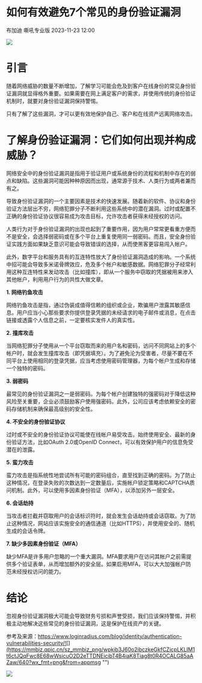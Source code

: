 #  如何有效避免7个常见的身份验证漏洞   
布加迪  嘶吼专业版   2023-11-23 12:00  
  
![](https://mmbiz.qpic.cn/mmbiz_gif/wpkib3J60o297rwgIksvLibPOwR24tqI8dGRUah80YoBLjTBJgws2n0ibdvfvv3CCm0MIOHTAgKicmOB4UHUJ1hH5g/640?wx_fmt=gif "")  
# 引言  
  
随着网络威胁的数量不断增加，了解学习可能会危及到客户在线身份的常见身份验证漏洞就显得格外重要。如果需要在网上满足客户的需求，并使用传统的身份验证机制时，就要对身份验证漏洞保持警惕。  
  
只有了解了这些漏洞，才可以更有效地保护自己、客户和在线资产远离网络攻击。  
# 了解身份验证漏洞：它们如何出现并构成威胁？  
  
网络安全中的身份验证漏洞是指用于验证用户或系统身份的流程和机制中存在的弱点和缺陷。这些漏洞可能因种种原因而出现，通常源于技术、人类行为或两者兼而有之。  
  
导致身份验证漏洞的一个主要因素是技术的快速发展。随着新的软件、协议和身份验证方法层出不穷，网络犯罪分子不断利用这些系统中的潜在漏洞。过时或配置不正确的身份验证协议很容易成为攻击目标，允许攻击者获得未经授权的访问。  
  
人类行为对于身份验证漏洞的出现也起到了重要作用，因为用户常常更看重方便而不是安全，会选择弱密码或在多个平台上重复使用同一弱密码。而且，安全身份验证实践方面如果缺乏意识可能会导致错误的选择，从而使黑客更容易闯入帐户。  
  
此外，数字平台和服务具有的互连特性放大了身份验证漏洞造成的影响。一个系统中招可能会导致多米诺骨牌效应，危及多个帐户和敏感数据。网络犯罪分子经常利用这种互连特性来发动攻击（比如撞库），即从一个服务中窃取的凭据被用来渗入其他帐户，利用用户行为的共性大做文章。  
  
**1. 网络钓鱼攻击**  
  
网络钓鱼攻击是指，通过伪装成值得信赖的组织或企业，欺骗用户泄露其敏感信息。用户应当小心那些要求你提供登录凭据的未经请求的电子邮件或消息，在点击链接或透露个人信息之前，一定要核实发件人的真实性。  
  
**2. 撞库攻击**  
  
当网络犯罪分子使用从一个平台窃取而来的用户名和密码，访问不同网站上的多个帐户时，就会发生撞库攻击（即凭据填充）。为了避免沦为受害者，尽量不要在不同平台上使用相同的登录凭据，应当考虑使用密码管理器，为每个帐户生成和存储一个独特的密码。  
  
**3. 弱密码**  
  
最常见的身份验证漏洞之一是弱密码。为每个帐户创建独特的强密码对于降低这种风险至关重要，企业必须鼓励客户使用强密码。此外，公司应该考虑依赖安全的密码存储机制来确保最高级别的安全性。  
  
**4. 不安全的身份验证协议**  
  
过时或不安全的身份验证协议可能使在线帐户易受攻击。始终使用安全、最新的身份验证方法，比如OAuth 2.0或OpenID Connect，可以有效保护用户的信息免受潜在的泄露。  
  
**5. 蛮力攻击**  
  
蛮力攻击是指系统性地尝试所有可能的密码组合，直至找到正确的密码。为了防止这种情况，在登录失败的次数达到一定数量后，实施帐户锁定策略和CAPTCHA质问机制。此外，可以使用多因素身份验证（MFA），以添加另外一层安全。  
  
**6. 会话劫持**  
  
当攻击者拦截并窃取用户的会话标识符时，就会发生会话劫持或会话窃取。为了防止这种情况，网站应该实施安全的通信通道（比如HTTPS），并使用安全的、随机生成的会话令牌。  
  
**7. 缺少多因素身份验证（MFA）**  
  
缺少MFA是许多用户忽略的一个重大漏洞。MFA要求用户在访问其帐户之前需提供多个验证表单，从而增加额外的安全层。如果启用MFA，可以大大加强帐户防范未经授权访问的能力。  
# 结论  
  
忽视身份验证漏洞极大可能会导致财务亏损和声誉受损，我们应该保持警惕，并积极主动地解决这些常见的身份验证漏洞，这是保护在线资产的关键。  
  
参考及来源：https://www.loginradius.com/blog/identity/authentication-vulnerabilities-security/![](https://mmbiz.qpic.cn/sz_mmbiz_png/wpkib3J60o2ibczkeGkfCZicpLKLIM1t6ctJQqFwc8E68wWsicuO2D2eTTDNEicibT4B4iaK8Tiag8t0R4OCALG85aAZaw/640?wx_fmt=png&from=appmsg "")  
  
  
![](https://mmbiz.qpic.cn/sz_mmbiz_png/wpkib3J60o2ibczkeGkfCZicpLKLIM1t6ct0tfibwytdlt7wL8bXL9eZZ0G54h9BsbPj45Pkz5G555icCZARIUrbw6A/640?wx_fmt=png&from=appmsg "")  
  
  

